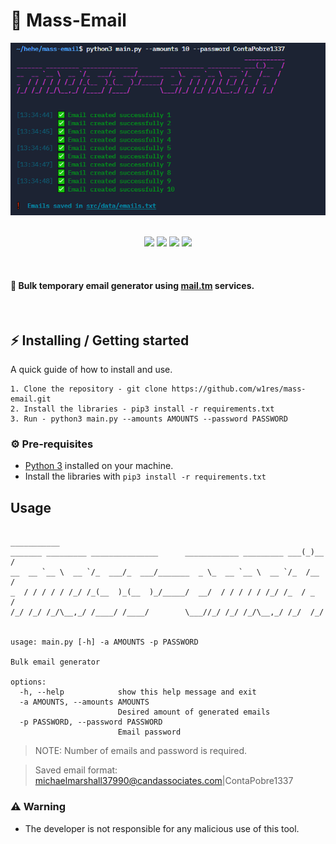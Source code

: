 # 📧 Mass-Email

<div align="center">
    <img src="./assets/banner.png" width="600">
</div>

<br>

<p align="center">
    <img src="https://img.shields.io/github/license/w1nes/mass-email?color=blue&logo=github&logoColor=blue&style=for-the-badge">
    <img src="https://img.shields.io/github/issues/w1nes/mass-email?color=blue&logo=github&logoColor=blue&style=for-the-badge">
    <img src="https://img.shields.io/github/stars/w1nes/mass-email?color=blue&label=STARS&logo=github&logoColor=blue&style=for-the-badge">
    <img src="https://img.shields.io/github/languages/code-size/w1nes/mass-email?color=blue&logo=github&logoColor=blue&style=for-the-badge">
</p>
<br>

#### 📧 Bulk temporary email generator using [mail.tm](https://mail.tm/) services.

<br>

## ⚡ Installing / Getting started

<p> A quick guide of how to install and use. </p>

```
1. Clone the repository - git clone https://github.com/w1res/mass-email.git
2. Install the libraries - pip3 install -r requirements.txt
3. Run - python3 main.py --amounts AMOUNTS --password PASSWORD
```

### ⚙️ Pre-requisites
- [Python 3](https://www.python.org/downloads/) installed on your machine.
- Install the libraries with `pip3 install -r requirements.txt`

## Usage
```
                                                              ___________
_______ _________ _______________      ____________ _________ ___(_)__  /
__  __ `__ \  __ `/_  ___/_  ___/_______  _ \_  __ `__ \  __ `/_  /__  / 
_  / / / / / /_/ /_(__  )_(__  )_/_____/  __/  / / / / / /_/ /_  / _  /  
/_/ /_/ /_/\__,_/ /____/ /____/        \___//_/ /_/ /_/\__,_/ /_/  /_/   


usage: main.py [-h] -a AMOUNTS -p PASSWORD

Bulk email generator

options:
  -h, --help            show this help message and exit   
  -a AMOUNTS, --amounts AMOUNTS
                        Desired amount of generated emails
  -p PASSWORD, --password PASSWORD
                        Email password
```
> NOTE: Number of emails and password is required.

> Saved email format: michaelmarshall37990@candassociates.com|ContaPobre1337

### ⚠️ Warning
- The developer is not responsible for any malicious use of this tool.
